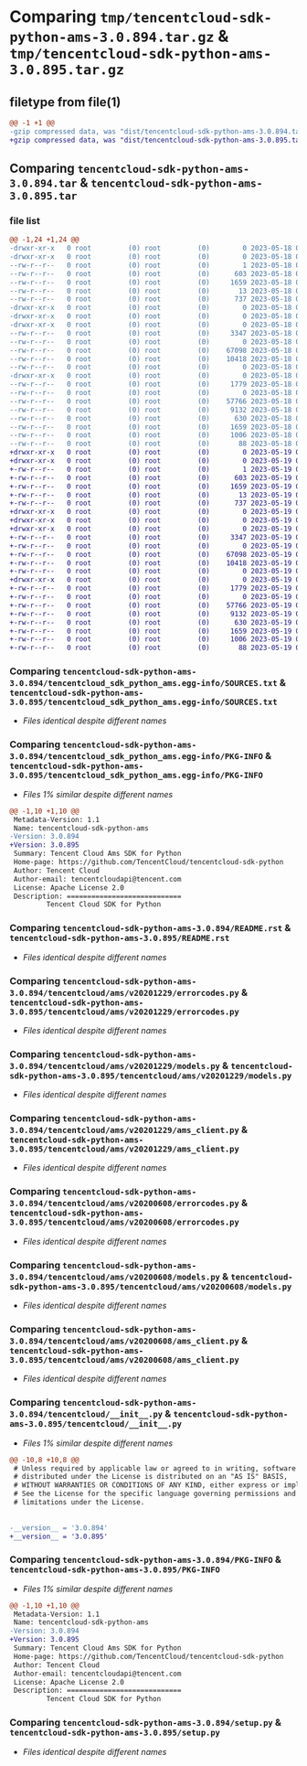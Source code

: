 # Comparing `tmp/tencentcloud-sdk-python-ams-3.0.894.tar.gz` & `tmp/tencentcloud-sdk-python-ams-3.0.895.tar.gz`

## filetype from file(1)

```diff
@@ -1 +1 @@
-gzip compressed data, was "dist/tencentcloud-sdk-python-ams-3.0.894.tar", last modified: Thu May 18 00:15:00 2023, max compression
+gzip compressed data, was "dist/tencentcloud-sdk-python-ams-3.0.895.tar", last modified: Fri May 19 02:40:40 2023, max compression
```

## Comparing `tencentcloud-sdk-python-ams-3.0.894.tar` & `tencentcloud-sdk-python-ams-3.0.895.tar`

### file list

```diff
@@ -1,24 +1,24 @@
-drwxr-xr-x   0 root         (0) root         (0)        0 2023-05-18 00:15:00.000000 tencentcloud-sdk-python-ams-3.0.894/
-drwxr-xr-x   0 root         (0) root         (0)        0 2023-05-18 00:15:00.000000 tencentcloud-sdk-python-ams-3.0.894/tencentcloud_sdk_python_ams.egg-info/
--rw-r--r--   0 root         (0) root         (0)        1 2023-05-18 00:15:00.000000 tencentcloud-sdk-python-ams-3.0.894/tencentcloud_sdk_python_ams.egg-info/dependency_links.txt
--rw-r--r--   0 root         (0) root         (0)      603 2023-05-18 00:15:00.000000 tencentcloud-sdk-python-ams-3.0.894/tencentcloud_sdk_python_ams.egg-info/SOURCES.txt
--rw-r--r--   0 root         (0) root         (0)     1659 2023-05-18 00:15:00.000000 tencentcloud-sdk-python-ams-3.0.894/tencentcloud_sdk_python_ams.egg-info/PKG-INFO
--rw-r--r--   0 root         (0) root         (0)       13 2023-05-18 00:15:00.000000 tencentcloud-sdk-python-ams-3.0.894/tencentcloud_sdk_python_ams.egg-info/top_level.txt
--rw-r--r--   0 root         (0) root         (0)      737 2023-05-18 00:15:00.000000 tencentcloud-sdk-python-ams-3.0.894/README.rst
-drwxr-xr-x   0 root         (0) root         (0)        0 2023-05-18 00:15:00.000000 tencentcloud-sdk-python-ams-3.0.894/tencentcloud/
-drwxr-xr-x   0 root         (0) root         (0)        0 2023-05-18 00:15:00.000000 tencentcloud-sdk-python-ams-3.0.894/tencentcloud/ams/
-drwxr-xr-x   0 root         (0) root         (0)        0 2023-05-18 00:15:00.000000 tencentcloud-sdk-python-ams-3.0.894/tencentcloud/ams/v20201229/
--rw-r--r--   0 root         (0) root         (0)     3347 2023-05-18 00:15:00.000000 tencentcloud-sdk-python-ams-3.0.894/tencentcloud/ams/v20201229/errorcodes.py
--rw-r--r--   0 root         (0) root         (0)        0 2023-05-18 00:15:00.000000 tencentcloud-sdk-python-ams-3.0.894/tencentcloud/ams/v20201229/__init__.py
--rw-r--r--   0 root         (0) root         (0)    67098 2023-05-18 00:15:00.000000 tencentcloud-sdk-python-ams-3.0.894/tencentcloud/ams/v20201229/models.py
--rw-r--r--   0 root         (0) root         (0)    10418 2023-05-18 00:15:00.000000 tencentcloud-sdk-python-ams-3.0.894/tencentcloud/ams/v20201229/ams_client.py
--rw-r--r--   0 root         (0) root         (0)        0 2023-05-18 00:15:00.000000 tencentcloud-sdk-python-ams-3.0.894/tencentcloud/ams/__init__.py
-drwxr-xr-x   0 root         (0) root         (0)        0 2023-05-18 00:15:00.000000 tencentcloud-sdk-python-ams-3.0.894/tencentcloud/ams/v20200608/
--rw-r--r--   0 root         (0) root         (0)     1779 2023-05-18 00:15:00.000000 tencentcloud-sdk-python-ams-3.0.894/tencentcloud/ams/v20200608/errorcodes.py
--rw-r--r--   0 root         (0) root         (0)        0 2023-05-18 00:15:00.000000 tencentcloud-sdk-python-ams-3.0.894/tencentcloud/ams/v20200608/__init__.py
--rw-r--r--   0 root         (0) root         (0)    57766 2023-05-18 00:15:00.000000 tencentcloud-sdk-python-ams-3.0.894/tencentcloud/ams/v20200608/models.py
--rw-r--r--   0 root         (0) root         (0)     9132 2023-05-18 00:15:00.000000 tencentcloud-sdk-python-ams-3.0.894/tencentcloud/ams/v20200608/ams_client.py
--rw-r--r--   0 root         (0) root         (0)      630 2023-05-18 00:15:00.000000 tencentcloud-sdk-python-ams-3.0.894/tencentcloud/__init__.py
--rw-r--r--   0 root         (0) root         (0)     1659 2023-05-18 00:15:00.000000 tencentcloud-sdk-python-ams-3.0.894/PKG-INFO
--rw-r--r--   0 root         (0) root         (0)     1006 2023-05-18 00:15:00.000000 tencentcloud-sdk-python-ams-3.0.894/setup.py
--rw-r--r--   0 root         (0) root         (0)       88 2023-05-18 00:15:00.000000 tencentcloud-sdk-python-ams-3.0.894/setup.cfg
+drwxr-xr-x   0 root         (0) root         (0)        0 2023-05-19 02:40:40.000000 tencentcloud-sdk-python-ams-3.0.895/
+drwxr-xr-x   0 root         (0) root         (0)        0 2023-05-19 02:40:40.000000 tencentcloud-sdk-python-ams-3.0.895/tencentcloud_sdk_python_ams.egg-info/
+-rw-r--r--   0 root         (0) root         (0)        1 2023-05-19 02:40:40.000000 tencentcloud-sdk-python-ams-3.0.895/tencentcloud_sdk_python_ams.egg-info/dependency_links.txt
+-rw-r--r--   0 root         (0) root         (0)      603 2023-05-19 02:40:40.000000 tencentcloud-sdk-python-ams-3.0.895/tencentcloud_sdk_python_ams.egg-info/SOURCES.txt
+-rw-r--r--   0 root         (0) root         (0)     1659 2023-05-19 02:40:40.000000 tencentcloud-sdk-python-ams-3.0.895/tencentcloud_sdk_python_ams.egg-info/PKG-INFO
+-rw-r--r--   0 root         (0) root         (0)       13 2023-05-19 02:40:40.000000 tencentcloud-sdk-python-ams-3.0.895/tencentcloud_sdk_python_ams.egg-info/top_level.txt
+-rw-r--r--   0 root         (0) root         (0)      737 2023-05-19 02:40:40.000000 tencentcloud-sdk-python-ams-3.0.895/README.rst
+drwxr-xr-x   0 root         (0) root         (0)        0 2023-05-19 02:40:40.000000 tencentcloud-sdk-python-ams-3.0.895/tencentcloud/
+drwxr-xr-x   0 root         (0) root         (0)        0 2023-05-19 02:40:40.000000 tencentcloud-sdk-python-ams-3.0.895/tencentcloud/ams/
+drwxr-xr-x   0 root         (0) root         (0)        0 2023-05-19 02:40:40.000000 tencentcloud-sdk-python-ams-3.0.895/tencentcloud/ams/v20201229/
+-rw-r--r--   0 root         (0) root         (0)     3347 2023-05-19 02:40:40.000000 tencentcloud-sdk-python-ams-3.0.895/tencentcloud/ams/v20201229/errorcodes.py
+-rw-r--r--   0 root         (0) root         (0)        0 2023-05-19 02:40:40.000000 tencentcloud-sdk-python-ams-3.0.895/tencentcloud/ams/v20201229/__init__.py
+-rw-r--r--   0 root         (0) root         (0)    67098 2023-05-19 02:40:40.000000 tencentcloud-sdk-python-ams-3.0.895/tencentcloud/ams/v20201229/models.py
+-rw-r--r--   0 root         (0) root         (0)    10418 2023-05-19 02:40:40.000000 tencentcloud-sdk-python-ams-3.0.895/tencentcloud/ams/v20201229/ams_client.py
+-rw-r--r--   0 root         (0) root         (0)        0 2023-05-19 02:40:40.000000 tencentcloud-sdk-python-ams-3.0.895/tencentcloud/ams/__init__.py
+drwxr-xr-x   0 root         (0) root         (0)        0 2023-05-19 02:40:40.000000 tencentcloud-sdk-python-ams-3.0.895/tencentcloud/ams/v20200608/
+-rw-r--r--   0 root         (0) root         (0)     1779 2023-05-19 02:40:40.000000 tencentcloud-sdk-python-ams-3.0.895/tencentcloud/ams/v20200608/errorcodes.py
+-rw-r--r--   0 root         (0) root         (0)        0 2023-05-19 02:40:40.000000 tencentcloud-sdk-python-ams-3.0.895/tencentcloud/ams/v20200608/__init__.py
+-rw-r--r--   0 root         (0) root         (0)    57766 2023-05-19 02:40:40.000000 tencentcloud-sdk-python-ams-3.0.895/tencentcloud/ams/v20200608/models.py
+-rw-r--r--   0 root         (0) root         (0)     9132 2023-05-19 02:40:40.000000 tencentcloud-sdk-python-ams-3.0.895/tencentcloud/ams/v20200608/ams_client.py
+-rw-r--r--   0 root         (0) root         (0)      630 2023-05-19 02:40:40.000000 tencentcloud-sdk-python-ams-3.0.895/tencentcloud/__init__.py
+-rw-r--r--   0 root         (0) root         (0)     1659 2023-05-19 02:40:40.000000 tencentcloud-sdk-python-ams-3.0.895/PKG-INFO
+-rw-r--r--   0 root         (0) root         (0)     1006 2023-05-19 02:40:40.000000 tencentcloud-sdk-python-ams-3.0.895/setup.py
+-rw-r--r--   0 root         (0) root         (0)       88 2023-05-19 02:40:40.000000 tencentcloud-sdk-python-ams-3.0.895/setup.cfg
```

### Comparing `tencentcloud-sdk-python-ams-3.0.894/tencentcloud_sdk_python_ams.egg-info/SOURCES.txt` & `tencentcloud-sdk-python-ams-3.0.895/tencentcloud_sdk_python_ams.egg-info/SOURCES.txt`

 * *Files identical despite different names*

### Comparing `tencentcloud-sdk-python-ams-3.0.894/tencentcloud_sdk_python_ams.egg-info/PKG-INFO` & `tencentcloud-sdk-python-ams-3.0.895/tencentcloud_sdk_python_ams.egg-info/PKG-INFO`

 * *Files 1% similar despite different names*

```diff
@@ -1,10 +1,10 @@
 Metadata-Version: 1.1
 Name: tencentcloud-sdk-python-ams
-Version: 3.0.894
+Version: 3.0.895
 Summary: Tencent Cloud Ams SDK for Python
 Home-page: https://github.com/TencentCloud/tencentcloud-sdk-python
 Author: Tencent Cloud
 Author-email: tencentcloudapi@tencent.com
 License: Apache License 2.0
 Description: ============================
         Tencent Cloud SDK for Python
```

### Comparing `tencentcloud-sdk-python-ams-3.0.894/README.rst` & `tencentcloud-sdk-python-ams-3.0.895/README.rst`

 * *Files identical despite different names*

### Comparing `tencentcloud-sdk-python-ams-3.0.894/tencentcloud/ams/v20201229/errorcodes.py` & `tencentcloud-sdk-python-ams-3.0.895/tencentcloud/ams/v20201229/errorcodes.py`

 * *Files identical despite different names*

### Comparing `tencentcloud-sdk-python-ams-3.0.894/tencentcloud/ams/v20201229/models.py` & `tencentcloud-sdk-python-ams-3.0.895/tencentcloud/ams/v20201229/models.py`

 * *Files identical despite different names*

### Comparing `tencentcloud-sdk-python-ams-3.0.894/tencentcloud/ams/v20201229/ams_client.py` & `tencentcloud-sdk-python-ams-3.0.895/tencentcloud/ams/v20201229/ams_client.py`

 * *Files identical despite different names*

### Comparing `tencentcloud-sdk-python-ams-3.0.894/tencentcloud/ams/v20200608/errorcodes.py` & `tencentcloud-sdk-python-ams-3.0.895/tencentcloud/ams/v20200608/errorcodes.py`

 * *Files identical despite different names*

### Comparing `tencentcloud-sdk-python-ams-3.0.894/tencentcloud/ams/v20200608/models.py` & `tencentcloud-sdk-python-ams-3.0.895/tencentcloud/ams/v20200608/models.py`

 * *Files identical despite different names*

### Comparing `tencentcloud-sdk-python-ams-3.0.894/tencentcloud/ams/v20200608/ams_client.py` & `tencentcloud-sdk-python-ams-3.0.895/tencentcloud/ams/v20200608/ams_client.py`

 * *Files identical despite different names*

### Comparing `tencentcloud-sdk-python-ams-3.0.894/tencentcloud/__init__.py` & `tencentcloud-sdk-python-ams-3.0.895/tencentcloud/__init__.py`

 * *Files 1% similar despite different names*

```diff
@@ -10,8 +10,8 @@
 # Unless required by applicable law or agreed to in writing, software
 # distributed under the License is distributed on an "AS IS" BASIS,
 # WITHOUT WARRANTIES OR CONDITIONS OF ANY KIND, either express or implied.
 # See the License for the specific language governing permissions and
 # limitations under the License.
 
 
-__version__ = '3.0.894'
+__version__ = '3.0.895'
```

### Comparing `tencentcloud-sdk-python-ams-3.0.894/PKG-INFO` & `tencentcloud-sdk-python-ams-3.0.895/PKG-INFO`

 * *Files 1% similar despite different names*

```diff
@@ -1,10 +1,10 @@
 Metadata-Version: 1.1
 Name: tencentcloud-sdk-python-ams
-Version: 3.0.894
+Version: 3.0.895
 Summary: Tencent Cloud Ams SDK for Python
 Home-page: https://github.com/TencentCloud/tencentcloud-sdk-python
 Author: Tencent Cloud
 Author-email: tencentcloudapi@tencent.com
 License: Apache License 2.0
 Description: ============================
         Tencent Cloud SDK for Python
```

### Comparing `tencentcloud-sdk-python-ams-3.0.894/setup.py` & `tencentcloud-sdk-python-ams-3.0.895/setup.py`

 * *Files identical despite different names*

